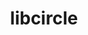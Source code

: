 ---
title: "libcircle"
layout: cache
categories: [package, develop-2025-01-05]
meta: {"versions": ["0.3.0"], "compilers": ["gcc@=11.4.0", "gcc@=9.4.0", "oneapi@=2024.2.1"], "oss": ["ubuntu20.04", "ubuntu22.04"], "platforms": ["linux"], "targets": ["neoverse_v2", "ppc64le", "x86_64_v3"], "stacks": ["e4s", "e4s-neoverse-v2", "e4s-oneapi", "e4s-power", "root"], "num_specs": 4, "num_specs_by_stack": {"root": 4, "e4s-power": 1, "e4s-neoverse-v2": 1, "e4s": 1, "e4s-oneapi": 1}}
spec_details: [{"hash": "mifn2nvlc6dmne2ldatbenspjebit6m5", "compiler": "gcc@=9.4.0", "versions": ["0.3.0"], "os": "ubuntu20.04", "platform": "linux", "target": "ppc64le", "variants": ["build_system=autotools"], "stacks": ["root", "e4s-power"], "size": "-", "tarball": "https://binaries.spack.io/develop-2025-01-05/build_cache/linux-ubuntu20.04-ppc64le/gcc-9.4.0/libcircle-0.3.0/linux-ubuntu20.04-ppc64le-gcc-9.4.0-libcircle-0.3.0-mifn2nvlc6dmne2ldatbenspjebit6m5.spack"}, {"hash": "r2ucucxgmhprtpo3mequkv47ec5wshlz", "compiler": "gcc@=11.4.0", "versions": ["0.3.0"], "os": "ubuntu22.04", "platform": "linux", "target": "neoverse_v2", "variants": ["build_system=autotools"], "stacks": ["root", "e4s-neoverse-v2"], "size": "-", "tarball": "https://binaries.spack.io/develop-2025-01-05/build_cache/linux-ubuntu22.04-neoverse_v2/gcc-11.4.0/libcircle-0.3.0/linux-ubuntu22.04-neoverse_v2-gcc-11.4.0-libcircle-0.3.0-r2ucucxgmhprtpo3mequkv47ec5wshlz.spack"}, {"hash": "jx3o5nn2m5jbgmu5tqmgzhcn4ixtaew4", "compiler": "gcc@=11.4.0", "versions": ["0.3.0"], "os": "ubuntu22.04", "platform": "linux", "target": "x86_64_v3", "variants": ["build_system=autotools"], "stacks": ["root", "e4s"], "size": "-", "tarball": "https://binaries.spack.io/develop-2025-01-05/build_cache/linux-ubuntu22.04-x86_64_v3/gcc-11.4.0/libcircle-0.3.0/linux-ubuntu22.04-x86_64_v3-gcc-11.4.0-libcircle-0.3.0-jx3o5nn2m5jbgmu5tqmgzhcn4ixtaew4.spack"}, {"hash": "bvnjhyd4im6ez6wvhx7paztmtiodbl5y", "compiler": "oneapi@=2024.2.1", "versions": ["0.3.0"], "os": "ubuntu22.04", "platform": "linux", "target": "x86_64_v3", "variants": ["build_system=autotools"], "stacks": ["root", "e4s-oneapi"], "size": "-", "tarball": "https://binaries.spack.io/develop-2025-01-05/build_cache/linux-ubuntu22.04-x86_64_v3/oneapi-2024.2.1/libcircle-0.3.0/linux-ubuntu22.04-x86_64_v3-oneapi-2024.2.1-libcircle-0.3.0-bvnjhyd4im6ez6wvhx7paztmtiodbl5y.spack"}]
---
